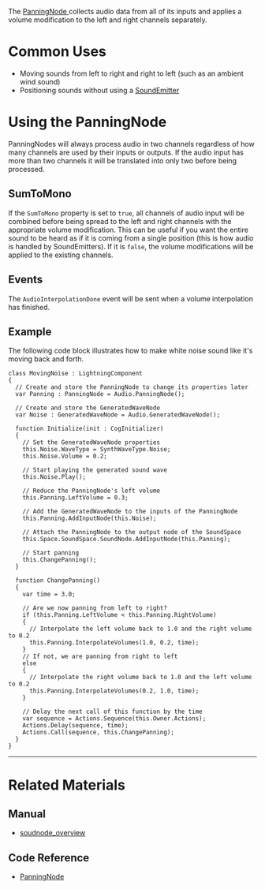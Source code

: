 The [ PanningNode ](https://github.com/PlasmaEngine/PlasmaDocs/blob/master/code_reference/class_reference/panningnode.markdown) collects audio data from all of its inputs and applies a volume modification to the left and right channels separately. 

 # Common Uses

- Moving sounds from left to right and right to left (such as an ambient wind sound)
- Positioning sounds without using a [SoundEmitter ](https://plasmaengine.github.io/PlasmaDocs/Manual/plasmamanual/audio/soundnode/soundemitter.markdown)

 # Using the PanningNode

PanningNodes will always process audio in two channels regardless of how many channels are used by their inputs or outputs. If the audio input has more than two channels it will be translated into only two before being processed.

 ## SumToMono

If the `SumToMono` property is set to `true`, all channels of audio input will be combined before being spread to the left and right channels with the appropriate volume modification. This can be useful if you want the entire sound to be heard as if it is coming from a single position (this is how audio is handled by SoundEmitters). If it is `false`, the volume modifications will be applied to the existing channels. 

 ## Events

The `AudioInterpolationDone` event will be sent when a volume interpolation has finished.

 ## Example

The following code block illustrates how to make white noise sound like it's moving back and forth.

```lang=csharp
class MovingNoise : LightningComponent
{
  // Create and store the PanningNode to change its properties later
  var Panning : PanningNode = Audio.PanningNode();
  
  // Create and store the GeneratedWaveNode
  var Noise : GeneratedWaveNode = Audio.GeneratedWaveNode();
  
  function Initialize(init : CogInitializer)
  {
    // Set the GeneratedWaveNode properties
    this.Noise.WaveType = SynthWaveType.Noise;
    this.Noise.Volume = 0.2;
    
    // Start playing the generated sound wave
    this.Noise.Play();
    
    // Reduce the PanningNode's left volume
    this.Panning.LeftVolume = 0.3;
    
    // Add the GeneratedWaveNode to the inputs of the PanningNode
    this.Panning.AddInputNode(this.Noise);
    
    // Attach the PanningNode to the output node of the SoundSpace
    this.Space.SoundSpace.SoundNode.AddInputNode(this.Panning);
    
    // Start panning
    this.ChangePanning();
  }
  
  function ChangePanning()
  {
    var time = 3.0;
    
    // Are we now panning from left to right?
    if (this.Panning.LeftVolume < this.Panning.RightVolume)
    {
      // Interpolate the left volume back to 1.0 and the right volume to 0.2
      this.Panning.InterpolateVolumes(1.0, 0.2, time);
    }
    // If not, we are panning from right to left
    else
    {
      // Interpolate the right volume back to 1.0 and the left volume to 0.2
      this.Panning.InterpolateVolumes(0.2, 1.0, time);
    }
    
    // Delay the next call of this function by the time
    var sequence = Actions.Sequence(this.Owner.Actions);
    Actions.Delay(sequence, time);
    Actions.Call(sequence, this.ChangePanning);
  }
}
```

---
 # Related Materials
 ## Manual
- [soudnode_overview](https://plasmaengine.github.io/PlasmaDocs/Manual/plasmamanual/audio/soundnode/soudnode_overview.markdown)

 ## Code Reference
- [ PanningNode ](https://github.com/PlasmaEngine/PlasmaDocs/blob/master/code_reference/class_reference/panningnode.markdown) 

 
